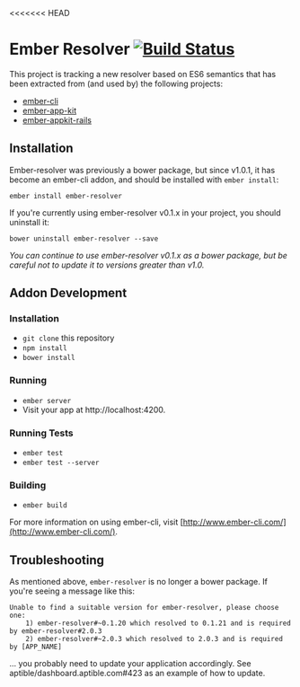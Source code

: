 <<<<<<< HEAD
# Ember Resolver [![Build Status](https://travis-ci.org/ember-cli/ember-resolver.svg?branch=master)](https://travis-ci.org/ember-cli/ember-resolver)


This project is tracking a new resolver based on ES6 semantics that has been extracted from (and used by) the following projects:

* [ember-cli](https://github.com/ember-cli/ember-cli)
* [ember-app-kit](https://github.com/stefanpenner/ember-app-kit)
* [ember-appkit-rails](https://github.com/DavyJonesLocker/ember-appkit-rails)

## Installation

Ember-resolver was previously a bower package, but since v1.0.1, it has become an ember-cli addon, and should be installed with `ember install`:
```
ember install ember-resolver
```

If you're currently using ember-resolver v0.1.x in your project, you should uninstall it:
```
bower uninstall ember-resolver --save
```

_You can continue to use ember-resolver v0.1.x as a bower package, but be careful not to update it to versions greater than v1.0._

## Addon Development

### Installation

* `git clone` this repository
* `npm install`
* `bower install`

### Running

* `ember server`
* Visit your app at http://localhost:4200.

### Running Tests

* `ember test`
* `ember test --server`

### Building

* `ember build`

For more information on using ember-cli, visit [http://www.ember-cli.com/](http://www.ember-cli.com/).

## Troubleshooting

As mentioned above, `ember-resolver` is no longer a bower package.  If you're seeing a message like this:

```
Unable to find a suitable version for ember-resolver, please choose one:
    1) ember-resolver#~0.1.20 which resolved to 0.1.21 and is required by ember-resolver#2.0.3
    2) ember-resolver#~2.0.3 which resolved to 2.0.3 and is required by [APP_NAME]
```

... you probably need to update your application accordingly.  See aptible/dashboard.aptible.com#423 as an example of how to update.
